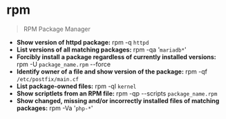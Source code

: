 # rpm
> RPM Package Manager
- **Show version of httpd package:**
rpm -q `httpd`
- **List versions of all matching packages:**
rpm -qa '`mariadb*`'
- **Forcibly install a package regardless of currently installed versions:**
rpm -U `package_name.rpm` --force
- **Identify owner of a file and show version of the package:**
rpm -qf `/etc/postfix/main.cf`
- **List package-owned files:**
rpm -ql `kernel`
- **Show scriptlets from an RPM file:**
rpm -qp --scripts `package_name.rpm`
- **Show changed, missing and/or incorrectly installed files of matching packages:**
rpm -Va '`php-*`'
